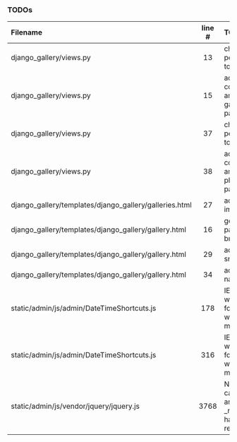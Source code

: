 ### TODOs
| Filename | line # | TODO
|:------|:------:|:------
| django_gallery/views.py | 13 | check permissions to galleries
| django_gallery/views.py | 15 | add configurable amount of galleries per page
| django_gallery/views.py | 37 | check permissions to photos
| django_gallery/views.py | 38 | add configurable amount of photos per page
| django_gallery/templates/django_gallery/galleries.html | 27 | add gallery image
| django_gallery/templates/django_gallery/gallery.html | 16 | get actual page to breadcrumbs
| django_gallery/templates/django_gallery/gallery.html | 29 | add image src
| django_gallery/templates/django_gallery/gallery.html | 34 | add image name
| static/admin/js/admin/DateTimeShortcuts.js | 178 | IE returns wrong value for findPosX when in rtl mode
| static/admin/js/admin/DateTimeShortcuts.js | 316 | IE returns wrong value for findPosX when in rtl mode
| static/admin/js/vendor/jquery/jquery.js | 3768 | Now that all calls to _data and _removeData have been replaced